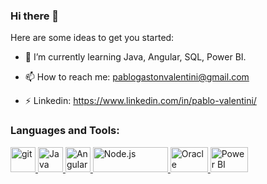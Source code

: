 ### Hi there 👋

Here are some ideas to get you started:

- 🌱 I’m currently learning Java, Angular, SQL, Power BI. 

- 📫 How to reach me: pablogastonvalentini@gmail.com

- ⚡ Linkedin: https://www.linkedin.com/in/pablo-valentini/

<h3 align="left">Languages and Tools:</h3>
<p align="left"> <a href="https://git-scm.com/" target="_blank"> <img src="https://www.vectorlogo.zone/logos/git-scm/git-scm-icon.svg" alt="git" width="40" height="40"/> </a> 
  <a href="https://www.java.com/es/" target="_blank"> <img src="https://www.vectorlogo.zone/logos/java/java-icon.svg" alt="Java" width="40" height="40"/> </a>
  <a href="https://angular.io/" target="_blank"> <img src="https://www.vectorlogo.zone/logos/angular/angular-icon.svg" alt="Angular" width="40" height="40"/> </a>
  <a href="https://www.npmjs.com/" target="_blank"> <img src="https://www.vectorlogo.zone/logos/nodejs/nodejs-horizontal.svg" alt="Node.js" width="120" height="40"/> </a>
  <a href="https://www.oracle.com/ar/index.html" target="_blank"> <img src="https://www.vectorlogo.zone/logos/oracle/oracle-ar21.svg" alt="Oracle" width="60" height="40"/> </a>
  <a href="https://powerbi.microsoft.com/es-es/" target="_blank"> <img src="https://www.vectorlogo.zone/logos/microsoft_powerbi/microsoft_powerbi-icon.svg" alt="Power BI" width="60" height="40"/> </a>
</p>
